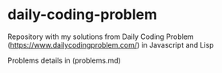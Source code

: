 # daily-coding-problem

Repository with my solutions from Daily Coding Problem (https://www.dailycodingproblem.com/) in Javascript and Lisp

Problems details in (problems.md)


